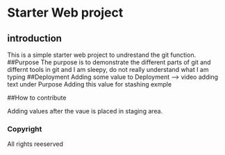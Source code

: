 # Starter Web project

## introduction

This is a simple starter web project to undrestand the git function.
##Purpose 
The purpose is to demonstrate the different parts of git and differnt tools in git and I am sleepy, do not really understand what I am typing
##Deployment
Adding some value to Deployment --> video adding text under Purpose
Adding this value for stashing exmple

##How to contribute 

Adding values after the vaue is placed in staging area.

### Copyright
All rights reeserved